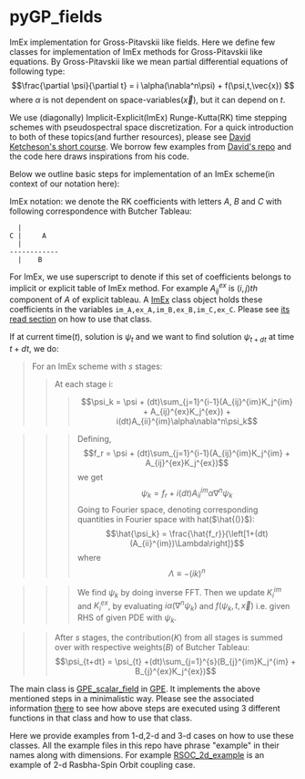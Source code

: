 # pyGP_fields
ImEx implementation for Gross-Pitavskii like fields.
Here we define few classes for implementation of ImEx methods for Gross-Pitavskii like equations.
By Gross-Pitavskii like we mean partial differential equations of following type:
$$\frac{\partial \psi}{\partial t} = i \alpha(\nabla^n\psi) + f(\psi,t,\vec{x}) $$
where $\alpha$ is not dependent on space-variables($\vec{x}$), but it can depend on $t$.

We use (diagonally) Implicit-Explicit(ImEx) Runge-Kutta(RK) time stepping schemes with pseudospectral space discretization. For a quick introduction to both of these 
topics(and further resources), please see [David Ketcheson's short course](https://github.com/ketch/PseudoSpectralPython/). We borrow few examples 
from [David's repo](https://github.com/ketch/PseudoSpectralPython/) and the code here draws inspirations from his code.

Below we outline basic steps for implementation of an ImEx scheme(in context of our notation here):

ImEx notation: we denote the RK coefficients with letters $A$, $B$ and $C$ with following correspondence with Butcher Tableau:
```
  |
C |     A
  |
------------
  |    B
```
For ImEx, we use superscript to denote if this set of coefficients belongs to implicit or explicit table of ImEx method. For example $A_{ij}^{ex}$ is $(i,j)th$
component of $A$ of explicit tableau. A [ImEx](https://github.com/manu0x/pyGP_fields/blob/main/GPE/ImEx.py) class object holds these coefficients in the 
variables ```im_A,ex_A,im_B,ex_B,im_C,ex_C```. Please see [its read section](https://github.com/manu0x/pyGP_fields/blob/main/GPE/README.md) on how to
use that class.

If at current time($t$), solution is $\psi_t$ and we want to find solution $\psi_{t+dt}$ at time $t+dt$, we do: 
>For an ImEx scheme with $s$ stages:
>>At each stage i:
>>> $$\psi_k = \psi + (dt)\sum_{j=1}^{i-1}(A_{ij}^{im}K_j^{im} + A_{ij}^{ex}K_j^{ex})  + i(dt)A_{ii}^{im}\alpha\nabla^n\psi_k$$ 
        
>>>Defining, 
 >>>       $$f_r = \psi + (dt)\sum_{j=1}^{i-1}(A_{ij}^{im}K_j^{im} + A_{ij}^{ex}K_j^{ex})$$
>>>we get 
>>>        $$\psi_k = f_r  + i(dt)A_{ii}^{im}\alpha\nabla^n\psi_k$$
>>>Going to Fourier space, denoting corresponding quantities in Fourier space with hat($\hat{()}$):
>>>        $$\hat{\psi_k} = \frac{\hat{f_r}}{\left[1+(dt)(A_{ii}^{im})\Lambda\right]}$$
>>>  where 
>>>        $$\Lambda\equiv -(ik)^n$$

>>>  We find $\psi_k$ by doing inverse FFT. Then we update $K_i^{im}$ and $K_i^{ex}$, by evaluating $i \alpha(\nabla^n\psi_k)$ and $f(\psi_k,t,\vec{x})$ i.e. 
>>>  given RHS of given PDE with $\psi_k$.

>>After $s$ stages, the contribution($K$) from all stages is summed over with respective weights($B$) of Butcher Tableau:
>>$$\psi_{t+dt} = \psi_{t} +(dt)\sum_{j=1}^{s}(B_{j}^{im}K_j^{im} + B_{j}^{ex}K_j^{ex})$$

The main class is [GPE_scalar_field](https://github.com/manu0x/pyGP_fields/blob/main/GPE/GPE_scalar_field.py) in [GPE](https://github.com/manu0x/pyGP_fields/tree/main/GPE).
It implements the above mentioned steps in a minimalistic way. Please see the associated information [there](https://github.com/manu0x/pyGP_fields/blob/main/GPE/) to see
how above steps are executed using 3 different functions in that class and how to use that class.

Here we provide examples from 1-d,2-d and 3-d cases on how to use these classes. All the example files in this repo have phrase "example" in their names along with dimensions.
For example [RSOC_2d_example](https://github.com/manu0x/pyGP_fields/blob/main/RSOC_2d_example.ipynb) is an example of 2-d Rasbha-Spin Orbit coupling case. 
        
